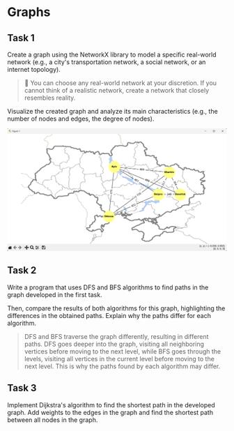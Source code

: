 # Graphs

## Task 1

Create a graph using the NetworkX library to model a specific real-world network (e.g., a city's transportation network, a social network, or an internet topology).

> 📖 You can choose any real-world network at your discretion. If you cannot think of a realistic network, create a network that closely resembles reality.

Visualize the created graph and analyze its main characteristics (e.g., the number of nodes and edges, the degree of nodes).

![Preview](./assets/result.png)

## Task 2

Write a program that uses DFS and BFS algorithms to find paths in the graph developed in the first task.

Then, compare the results of both algorithms for this graph, highlighting the differences in the obtained paths. Explain why the paths differ for each algorithm.

> DFS and BFS traverse the graph differently, resulting in different paths. DFS goes deeper into the graph, visiting all neighboring vertices before moving to the next level, while BFS goes through the levels, visiting all vertices in the current level before moving to the next level. This is why the paths found by each algorithm may differ.

## Task 3

Implement Dijkstra's algorithm to find the shortest path in the developed graph. Add weights to the edges in the graph and find the shortest path between all nodes in the graph.
